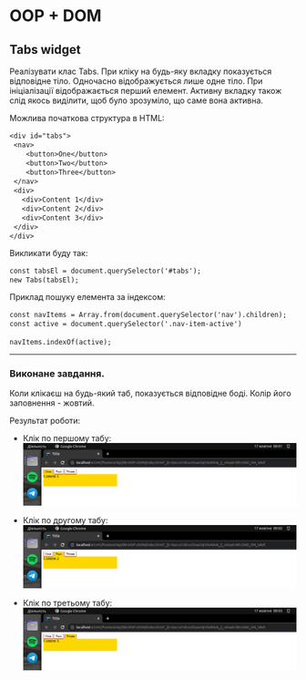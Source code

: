 # OOP + DOM

<h2>Tabs widget </h2>

Реалізувати клас Tabs. При кліку на будь-яку вкладку показується відповідне тіло. Одночасно відображується лише одне тіло. При ініціалізації відображається перший елемент. Активну вкладку також слід якось виділити, щоб було зрозуміло, що саме вона активна.

Можлива початкова структура в HTML:

```
<div id="tabs">
 <nav>
    <button>One</button>
    <button>Two</button>
    <button>Three</button>
 </nav>
 <div>
   <div>Content 1</div>
   <div>Content 2</div>
   <div>Content 3</div>
 </div>
</div>
```

Викликати буду так: 

```
const tabsEl = document.querySelector('#tabs');
new Tabs(tabsEl);
```

Приклад пошуку елемента за індексом:

```
const navItems = Array.from(document.querySelector('nav').children);
const active = document.querySelector('.nav-item-active')

navItems.indexOf(active);
```

____

<h3>Виконане завдання.</h3>

Коли клікаєш на будь-який таб, показується відповідне боді. Колір його заповнення - жовтий.

Результат роботи:

* Клік по першому табу: 
![Зображення1](https://github.com/TangiresH/frontend-kpi/blob/main/08-OOP%2BDOM/screenshots/image1.png)

* Клік по другому табу: 
![Зображення2](https://github.com/TangiresH/frontend-kpi/blob/main/08-OOP%2BDOM/screenshots/image2.png)

* Клік по третьому табу:
![Зображення3](https://github.com/TangiresH/frontend-kpi/blob/main/08-OOP%2BDOM/screenshots/image3.png)
